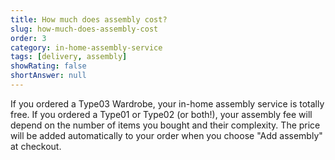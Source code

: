 ```yaml
---
title: How much does assembly cost?
slug: how-much-does-assembly-cost
order: 3
category: in-home-assembly-service
tags: [delivery, assembly]
showRating: false
shortAnswer: null
---
```


If you ordered a Type03 Wardrobe, your in-home assembly service is totally free. If you ordered a Type01 or Type02 (or both!), your assembly fee will depend on the number of items you bought and their complexity. The price will be added automatically to your order when you choose "Add assembly" at checkout.
